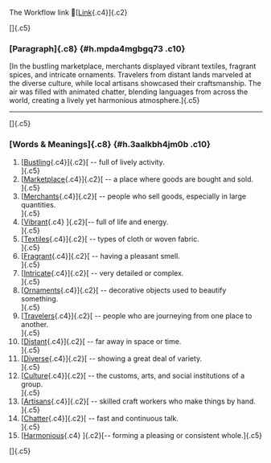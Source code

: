 The Workflow link
👏[[Link](https://www.google.com/url?q=http://www.google.com&sa=D&source=editors&ust=1758010915719900&usg=AOvVaw3KScDpJS4W16o_g9yGT1JQ){.c4}]{.c2}

[]{.c5}

### [Paragraph]{.c8} {#h.mpda4mgbgq73 .c10}

[In the bustling marketplace, merchants displayed vibrant textiles,
fragrant spices, and intricate ornaments. Travelers from distant lands
marveled at the diverse culture, while local artisans showcased their
craftsmanship. The air was filled with animated chatter, blending
languages from across the world, creating a lively yet harmonious
atmosphere.]{.c5}

------------------------------------------------------------------------

[]{.c5}

### [Words & Meanings]{.c8} {#h.3aalkbh4jm0b .c10}

1.  [[Bustling](https://www.google.com/url?q=http://www.google.com&sa=D&source=editors&ust=1758010915720616&usg=AOvVaw0EYsXzK6auEXv_jvPQSkBC){.c4}]{.c2}[ --
    full of lively activity.\
    ]{.c5}
2.  [[Marketplace](https://www.google.com/url?q=http://www.google.com&sa=D&source=editors&ust=1758010915720750&usg=AOvVaw3QbShjXWmAb-IBt1pHHo2o){.c4}]{.c2}[ --
    a place where goods are bought and sold.\
    ]{.c5}
3.  [[Merchants](https://www.google.com/url?q=http://www.google.com&sa=D&source=editors&ust=1758010915720882&usg=AOvVaw1o1X25kEMefCdDecXOg54D){.c4}]{.c2}[ --
    people who sell goods, especially in large quantities.\
    ]{.c5}
4.  [[Vibrant](https://www.google.com/url?q=http://www.google.com&sa=D&source=editors&ust=1758010915721015&usg=AOvVaw11_zvJ3tWbyDTGY8yQR7dh){.c4}
    ]{.c2}[-- full of life and energy.\
    ]{.c5}
5.  [[Textiles](https://www.google.com/url?q=http://www.google.com&sa=D&source=editors&ust=1758010915721116&usg=AOvVaw3SUjzsQPC4b0_kUR0KJBLX){.c4}]{.c2}[ --
    types of cloth or woven fabric.\
    ]{.c5}
6.  [[Fragrant](https://www.google.com/url?q=http://www.google.com&sa=D&source=editors&ust=1758010915721266&usg=AOvVaw3NWJd4Ubf7lHUmFfZiiD08){.c4}]{.c2}[ --
    having a pleasant smell.\
    ]{.c5}
7.  [[Intricate](https://www.google.com/url?q=http://www.google.com&sa=D&source=editors&ust=1758010915721378&usg=AOvVaw10Esr-fGbQR6abtIM-C68g){.c4}]{.c2}[ --
    very detailed or complex.\
    ]{.c5}
8.  [[Ornaments](https://www.google.com/url?q=http://www.google.com&sa=D&source=editors&ust=1758010915721489&usg=AOvVaw34E61CIq-RyvqiF0H1m_Ml){.c4}]{.c2}[ --
    decorative objects used to beautify something.\
    ]{.c5}
9.  [[Travelers](https://www.google.com/url?q=http://www.google.com&sa=D&source=editors&ust=1758010915721612&usg=AOvVaw0LFtvGRuQDH0blHTamvPZ-){.c4}]{.c2}[ --
    people who are journeying from one place to another.\
    ]{.c5}
10. [[Distant](https://www.google.com/url?q=http://www.google.com&sa=D&source=editors&ust=1758010915721738&usg=AOvVaw04Ss0zngdooDEbt9VOcGWC){.c4}]{.c2}[ --
    far away in space or time.\
    ]{.c5}
11. [[Diverse](https://www.google.com/url?q=http://www.google.com&sa=D&source=editors&ust=1758010915721840&usg=AOvVaw16ogZ2tJ-SgdbTB8VLeXiH){.c4}]{.c2}[ --
    showing a great deal of variety.\
    ]{.c5}
12. [[Culture](https://www.google.com/url?q=http://www.google.com&sa=D&source=editors&ust=1758010915721958&usg=AOvVaw1oukphWRgR2kAFc25IvUs7){.c4}]{.c2}[ --
    the customs, arts, and social institutions of a group.\
    ]{.c5}
13. [[Artisans](https://www.google.com/url?q=http://www.google.com&sa=D&source=editors&ust=1758010915722087&usg=AOvVaw0XB7jjnvDGMA9wO940Jsag){.c4}]{.c2}[ --
    skilled craft workers who make things by hand.\
    ]{.c5}
14. [[Chatter](https://www.google.com/url?q=http://www.google.com&sa=D&source=editors&ust=1758010915722204&usg=AOvVaw2gyouJsgzpOD0qA2NcVDVd){.c4}]{.c2}[ --
    fast and continuous talk.\
    ]{.c5}
15. [[Harmonious](https://www.google.com/url?q=http://www.google.com&sa=D&source=editors&ust=1758010915722315&usg=AOvVaw2nz9Ztfs7I71BOnWNXi3-p){.c4}
    ]{.c2}[-- forming a pleasing or consistent whole.]{.c5}

[]{.c5}
